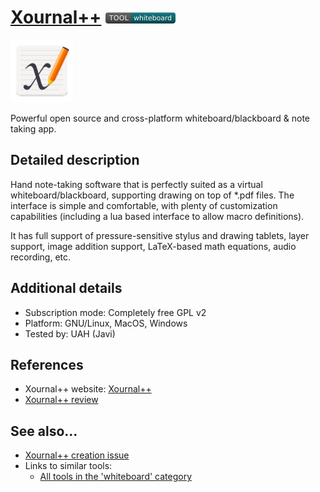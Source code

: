 # [Xournal++](https://github.com/xournalpp/xournalpp)  [<img src="images/whiteboard.png" align="bottom">](https://github.com/e-CLOSE/Toolbox/issues?q=label%3A01_TOOL+label%3Awhiteboard)

[<img src="images/xournal++.png" align="bottom" height="100" alt="xournal++ Logo">](https://xournalpp.github.io/)

Powerful open source and cross-platform whiteboard/blackboard & note taking app.


## Detailed description

Hand note-taking software that is perfectly suited as a virtual
whiteboard/blackboard, supporting drawing on top of \*.pdf files. The
interface is simple and comfortable, with plenty of
customization capabilities (including a lua based interface to allow
macro definitions).

It has full support of pressure-sensitive stylus and drawing tablets,
layer support, image addition support, LaTeX-based math equations,
audio recording, etc.


## Additional details

- Subscription mode: Completely free GPL v2
- Platform: GNU/Linux, MacOS, Windows
- Tested by: UAH (Javi)


## References

- Xournal++ website: [Xournal++](https://xournalpp.github.io/)
- [Xournal++ review](https://www.youtube.com/watch?v=W_frC1uaa6U)


## See also...

- [Xournal++ creation issue](https://github.com/e-CLOSE/Toolbox/issues/70)
- Links to similar tools:
  - [All tools in the 'whiteboard' category](https://github.com/e-CLOSE/Toolbox/issues?q=label%3A01_TOOL+label%3Awhiteboard)
